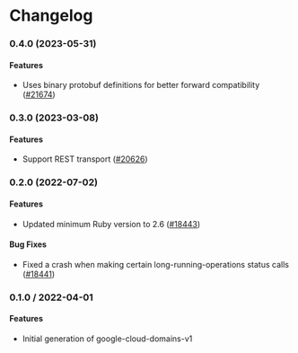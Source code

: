 # Changelog

### 0.4.0 (2023-05-31)

#### Features

* Uses binary protobuf definitions for better forward compatibility ([#21674](https://github.com/googleapis/google-cloud-ruby/issues/21674)) 

### 0.3.0 (2023-03-08)

#### Features

* Support REST transport ([#20626](https://github.com/googleapis/google-cloud-ruby/issues/20626)) 

### 0.2.0 (2022-07-02)

#### Features

* Updated minimum Ruby version to 2.6 ([#18443](https://github.com/googleapis/google-cloud-ruby/issues/18443)) 
#### Bug Fixes

* Fixed a crash when making certain long-running-operations status calls ([#18441](https://github.com/googleapis/google-cloud-ruby/issues/18441)) 

### 0.1.0 / 2022-04-01

#### Features

* Initial generation of google-cloud-domains-v1
